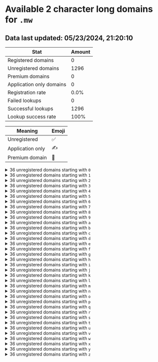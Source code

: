 # Available 2 character long domains for `.mw`

## Data last updated: 05/23/2024, 21:20:10

|Stat|Amount|
|--|--|
|Registered domains|0|
|Unregistered domains|1296|
|Premium domains|0|
|Application only domains|0|
|Registration rate|0.0%|
|Failed lookups|0|
|Successful lookups|1296|
|Lookup success rate|100%|


|Meaning|Emoji|
|--|--|
|Unregistered|:white_check_mark:|
|Application only|:writing_hand:|
|Premium domain|:gem:|

<details>
<summary>36 unregistered domains starting with <bold><code>0</code></bold></summary>

|Type|Domain|
|--|--|
|:white_check_mark:|`00.mw`|
|:white_check_mark:|`01.mw`|
|:white_check_mark:|`02.mw`|
|:white_check_mark:|`03.mw`|
|:white_check_mark:|`04.mw`|
|:white_check_mark:|`05.mw`|
|:white_check_mark:|`06.mw`|
|:white_check_mark:|`07.mw`|
|:white_check_mark:|`08.mw`|
|:white_check_mark:|`09.mw`|
|:white_check_mark:|`0a.mw`|
|:white_check_mark:|`0b.mw`|
|:white_check_mark:|`0c.mw`|
|:white_check_mark:|`0d.mw`|
|:white_check_mark:|`0e.mw`|
|:white_check_mark:|`0f.mw`|
|:white_check_mark:|`0g.mw`|
|:white_check_mark:|`0h.mw`|
|:white_check_mark:|`0i.mw`|
|:white_check_mark:|`0j.mw`|
|:white_check_mark:|`0k.mw`|
|:white_check_mark:|`0l.mw`|
|:white_check_mark:|`0m.mw`|
|:white_check_mark:|`0n.mw`|
|:white_check_mark:|`0o.mw`|
|:white_check_mark:|`0p.mw`|
|:white_check_mark:|`0q.mw`|
|:white_check_mark:|`0r.mw`|
|:white_check_mark:|`0s.mw`|
|:white_check_mark:|`0t.mw`|
|:white_check_mark:|`0u.mw`|
|:white_check_mark:|`0v.mw`|
|:white_check_mark:|`0w.mw`|
|:white_check_mark:|`0x.mw`|
|:white_check_mark:|`0y.mw`|
|:white_check_mark:|`0z.mw`|
</details>
<details>
<summary>36 unregistered domains starting with <bold><code>1</code></bold></summary>

|Type|Domain|
|--|--|
|:white_check_mark:|`10.mw`|
|:white_check_mark:|`11.mw`|
|:white_check_mark:|`12.mw`|
|:white_check_mark:|`13.mw`|
|:white_check_mark:|`14.mw`|
|:white_check_mark:|`15.mw`|
|:white_check_mark:|`16.mw`|
|:white_check_mark:|`17.mw`|
|:white_check_mark:|`18.mw`|
|:white_check_mark:|`19.mw`|
|:white_check_mark:|`1a.mw`|
|:white_check_mark:|`1b.mw`|
|:white_check_mark:|`1c.mw`|
|:white_check_mark:|`1d.mw`|
|:white_check_mark:|`1e.mw`|
|:white_check_mark:|`1f.mw`|
|:white_check_mark:|`1g.mw`|
|:white_check_mark:|`1h.mw`|
|:white_check_mark:|`1i.mw`|
|:white_check_mark:|`1j.mw`|
|:white_check_mark:|`1k.mw`|
|:white_check_mark:|`1l.mw`|
|:white_check_mark:|`1m.mw`|
|:white_check_mark:|`1n.mw`|
|:white_check_mark:|`1o.mw`|
|:white_check_mark:|`1p.mw`|
|:white_check_mark:|`1q.mw`|
|:white_check_mark:|`1r.mw`|
|:white_check_mark:|`1s.mw`|
|:white_check_mark:|`1t.mw`|
|:white_check_mark:|`1u.mw`|
|:white_check_mark:|`1v.mw`|
|:white_check_mark:|`1w.mw`|
|:white_check_mark:|`1x.mw`|
|:white_check_mark:|`1y.mw`|
|:white_check_mark:|`1z.mw`|
</details>
<details>
<summary>36 unregistered domains starting with <bold><code>2</code></bold></summary>

|Type|Domain|
|--|--|
|:white_check_mark:|`20.mw`|
|:white_check_mark:|`21.mw`|
|:white_check_mark:|`22.mw`|
|:white_check_mark:|`23.mw`|
|:white_check_mark:|`24.mw`|
|:white_check_mark:|`25.mw`|
|:white_check_mark:|`26.mw`|
|:white_check_mark:|`27.mw`|
|:white_check_mark:|`28.mw`|
|:white_check_mark:|`29.mw`|
|:white_check_mark:|`2a.mw`|
|:white_check_mark:|`2b.mw`|
|:white_check_mark:|`2c.mw`|
|:white_check_mark:|`2d.mw`|
|:white_check_mark:|`2e.mw`|
|:white_check_mark:|`2f.mw`|
|:white_check_mark:|`2g.mw`|
|:white_check_mark:|`2h.mw`|
|:white_check_mark:|`2i.mw`|
|:white_check_mark:|`2j.mw`|
|:white_check_mark:|`2k.mw`|
|:white_check_mark:|`2l.mw`|
|:white_check_mark:|`2m.mw`|
|:white_check_mark:|`2n.mw`|
|:white_check_mark:|`2o.mw`|
|:white_check_mark:|`2p.mw`|
|:white_check_mark:|`2q.mw`|
|:white_check_mark:|`2r.mw`|
|:white_check_mark:|`2s.mw`|
|:white_check_mark:|`2t.mw`|
|:white_check_mark:|`2u.mw`|
|:white_check_mark:|`2v.mw`|
|:white_check_mark:|`2w.mw`|
|:white_check_mark:|`2x.mw`|
|:white_check_mark:|`2y.mw`|
|:white_check_mark:|`2z.mw`|
</details>
<details>
<summary>36 unregistered domains starting with <bold><code>3</code></bold></summary>

|Type|Domain|
|--|--|
|:white_check_mark:|`30.mw`|
|:white_check_mark:|`31.mw`|
|:white_check_mark:|`32.mw`|
|:white_check_mark:|`33.mw`|
|:white_check_mark:|`34.mw`|
|:white_check_mark:|`35.mw`|
|:white_check_mark:|`36.mw`|
|:white_check_mark:|`37.mw`|
|:white_check_mark:|`38.mw`|
|:white_check_mark:|`39.mw`|
|:white_check_mark:|`3a.mw`|
|:white_check_mark:|`3b.mw`|
|:white_check_mark:|`3c.mw`|
|:white_check_mark:|`3d.mw`|
|:white_check_mark:|`3e.mw`|
|:white_check_mark:|`3f.mw`|
|:white_check_mark:|`3g.mw`|
|:white_check_mark:|`3h.mw`|
|:white_check_mark:|`3i.mw`|
|:white_check_mark:|`3j.mw`|
|:white_check_mark:|`3k.mw`|
|:white_check_mark:|`3l.mw`|
|:white_check_mark:|`3m.mw`|
|:white_check_mark:|`3n.mw`|
|:white_check_mark:|`3o.mw`|
|:white_check_mark:|`3p.mw`|
|:white_check_mark:|`3q.mw`|
|:white_check_mark:|`3r.mw`|
|:white_check_mark:|`3s.mw`|
|:white_check_mark:|`3t.mw`|
|:white_check_mark:|`3u.mw`|
|:white_check_mark:|`3v.mw`|
|:white_check_mark:|`3w.mw`|
|:white_check_mark:|`3x.mw`|
|:white_check_mark:|`3y.mw`|
|:white_check_mark:|`3z.mw`|
</details>
<details>
<summary>36 unregistered domains starting with <bold><code>4</code></bold></summary>

|Type|Domain|
|--|--|
|:white_check_mark:|`40.mw`|
|:white_check_mark:|`41.mw`|
|:white_check_mark:|`42.mw`|
|:white_check_mark:|`43.mw`|
|:white_check_mark:|`44.mw`|
|:white_check_mark:|`45.mw`|
|:white_check_mark:|`46.mw`|
|:white_check_mark:|`47.mw`|
|:white_check_mark:|`48.mw`|
|:white_check_mark:|`49.mw`|
|:white_check_mark:|`4a.mw`|
|:white_check_mark:|`4b.mw`|
|:white_check_mark:|`4c.mw`|
|:white_check_mark:|`4d.mw`|
|:white_check_mark:|`4e.mw`|
|:white_check_mark:|`4f.mw`|
|:white_check_mark:|`4g.mw`|
|:white_check_mark:|`4h.mw`|
|:white_check_mark:|`4i.mw`|
|:white_check_mark:|`4j.mw`|
|:white_check_mark:|`4k.mw`|
|:white_check_mark:|`4l.mw`|
|:white_check_mark:|`4m.mw`|
|:white_check_mark:|`4n.mw`|
|:white_check_mark:|`4o.mw`|
|:white_check_mark:|`4p.mw`|
|:white_check_mark:|`4q.mw`|
|:white_check_mark:|`4r.mw`|
|:white_check_mark:|`4s.mw`|
|:white_check_mark:|`4t.mw`|
|:white_check_mark:|`4u.mw`|
|:white_check_mark:|`4v.mw`|
|:white_check_mark:|`4w.mw`|
|:white_check_mark:|`4x.mw`|
|:white_check_mark:|`4y.mw`|
|:white_check_mark:|`4z.mw`|
</details>
<details>
<summary>36 unregistered domains starting with <bold><code>5</code></bold></summary>

|Type|Domain|
|--|--|
|:white_check_mark:|`50.mw`|
|:white_check_mark:|`51.mw`|
|:white_check_mark:|`52.mw`|
|:white_check_mark:|`53.mw`|
|:white_check_mark:|`54.mw`|
|:white_check_mark:|`55.mw`|
|:white_check_mark:|`56.mw`|
|:white_check_mark:|`57.mw`|
|:white_check_mark:|`58.mw`|
|:white_check_mark:|`59.mw`|
|:white_check_mark:|`5a.mw`|
|:white_check_mark:|`5b.mw`|
|:white_check_mark:|`5c.mw`|
|:white_check_mark:|`5d.mw`|
|:white_check_mark:|`5e.mw`|
|:white_check_mark:|`5f.mw`|
|:white_check_mark:|`5g.mw`|
|:white_check_mark:|`5h.mw`|
|:white_check_mark:|`5i.mw`|
|:white_check_mark:|`5j.mw`|
|:white_check_mark:|`5k.mw`|
|:white_check_mark:|`5l.mw`|
|:white_check_mark:|`5m.mw`|
|:white_check_mark:|`5n.mw`|
|:white_check_mark:|`5o.mw`|
|:white_check_mark:|`5p.mw`|
|:white_check_mark:|`5q.mw`|
|:white_check_mark:|`5r.mw`|
|:white_check_mark:|`5s.mw`|
|:white_check_mark:|`5t.mw`|
|:white_check_mark:|`5u.mw`|
|:white_check_mark:|`5v.mw`|
|:white_check_mark:|`5w.mw`|
|:white_check_mark:|`5x.mw`|
|:white_check_mark:|`5y.mw`|
|:white_check_mark:|`5z.mw`|
</details>
<details>
<summary>36 unregistered domains starting with <bold><code>6</code></bold></summary>

|Type|Domain|
|--|--|
|:white_check_mark:|`60.mw`|
|:white_check_mark:|`61.mw`|
|:white_check_mark:|`62.mw`|
|:white_check_mark:|`63.mw`|
|:white_check_mark:|`64.mw`|
|:white_check_mark:|`65.mw`|
|:white_check_mark:|`66.mw`|
|:white_check_mark:|`67.mw`|
|:white_check_mark:|`68.mw`|
|:white_check_mark:|`69.mw`|
|:white_check_mark:|`6a.mw`|
|:white_check_mark:|`6b.mw`|
|:white_check_mark:|`6c.mw`|
|:white_check_mark:|`6d.mw`|
|:white_check_mark:|`6e.mw`|
|:white_check_mark:|`6f.mw`|
|:white_check_mark:|`6g.mw`|
|:white_check_mark:|`6h.mw`|
|:white_check_mark:|`6i.mw`|
|:white_check_mark:|`6j.mw`|
|:white_check_mark:|`6k.mw`|
|:white_check_mark:|`6l.mw`|
|:white_check_mark:|`6m.mw`|
|:white_check_mark:|`6n.mw`|
|:white_check_mark:|`6o.mw`|
|:white_check_mark:|`6p.mw`|
|:white_check_mark:|`6q.mw`|
|:white_check_mark:|`6r.mw`|
|:white_check_mark:|`6s.mw`|
|:white_check_mark:|`6t.mw`|
|:white_check_mark:|`6u.mw`|
|:white_check_mark:|`6v.mw`|
|:white_check_mark:|`6w.mw`|
|:white_check_mark:|`6x.mw`|
|:white_check_mark:|`6y.mw`|
|:white_check_mark:|`6z.mw`|
</details>
<details>
<summary>36 unregistered domains starting with <bold><code>7</code></bold></summary>

|Type|Domain|
|--|--|
|:white_check_mark:|`70.mw`|
|:white_check_mark:|`71.mw`|
|:white_check_mark:|`72.mw`|
|:white_check_mark:|`73.mw`|
|:white_check_mark:|`74.mw`|
|:white_check_mark:|`75.mw`|
|:white_check_mark:|`76.mw`|
|:white_check_mark:|`77.mw`|
|:white_check_mark:|`78.mw`|
|:white_check_mark:|`79.mw`|
|:white_check_mark:|`7a.mw`|
|:white_check_mark:|`7b.mw`|
|:white_check_mark:|`7c.mw`|
|:white_check_mark:|`7d.mw`|
|:white_check_mark:|`7e.mw`|
|:white_check_mark:|`7f.mw`|
|:white_check_mark:|`7g.mw`|
|:white_check_mark:|`7h.mw`|
|:white_check_mark:|`7i.mw`|
|:white_check_mark:|`7j.mw`|
|:white_check_mark:|`7k.mw`|
|:white_check_mark:|`7l.mw`|
|:white_check_mark:|`7m.mw`|
|:white_check_mark:|`7n.mw`|
|:white_check_mark:|`7o.mw`|
|:white_check_mark:|`7p.mw`|
|:white_check_mark:|`7q.mw`|
|:white_check_mark:|`7r.mw`|
|:white_check_mark:|`7s.mw`|
|:white_check_mark:|`7t.mw`|
|:white_check_mark:|`7u.mw`|
|:white_check_mark:|`7v.mw`|
|:white_check_mark:|`7w.mw`|
|:white_check_mark:|`7x.mw`|
|:white_check_mark:|`7y.mw`|
|:white_check_mark:|`7z.mw`|
</details>
<details>
<summary>36 unregistered domains starting with <bold><code>8</code></bold></summary>

|Type|Domain|
|--|--|
|:white_check_mark:|`80.mw`|
|:white_check_mark:|`81.mw`|
|:white_check_mark:|`82.mw`|
|:white_check_mark:|`83.mw`|
|:white_check_mark:|`84.mw`|
|:white_check_mark:|`85.mw`|
|:white_check_mark:|`86.mw`|
|:white_check_mark:|`87.mw`|
|:white_check_mark:|`88.mw`|
|:white_check_mark:|`89.mw`|
|:white_check_mark:|`8a.mw`|
|:white_check_mark:|`8b.mw`|
|:white_check_mark:|`8c.mw`|
|:white_check_mark:|`8d.mw`|
|:white_check_mark:|`8e.mw`|
|:white_check_mark:|`8f.mw`|
|:white_check_mark:|`8g.mw`|
|:white_check_mark:|`8h.mw`|
|:white_check_mark:|`8i.mw`|
|:white_check_mark:|`8j.mw`|
|:white_check_mark:|`8k.mw`|
|:white_check_mark:|`8l.mw`|
|:white_check_mark:|`8m.mw`|
|:white_check_mark:|`8n.mw`|
|:white_check_mark:|`8o.mw`|
|:white_check_mark:|`8p.mw`|
|:white_check_mark:|`8q.mw`|
|:white_check_mark:|`8r.mw`|
|:white_check_mark:|`8s.mw`|
|:white_check_mark:|`8t.mw`|
|:white_check_mark:|`8u.mw`|
|:white_check_mark:|`8v.mw`|
|:white_check_mark:|`8w.mw`|
|:white_check_mark:|`8x.mw`|
|:white_check_mark:|`8y.mw`|
|:white_check_mark:|`8z.mw`|
</details>
<details>
<summary>36 unregistered domains starting with <bold><code>9</code></bold></summary>

|Type|Domain|
|--|--|
|:white_check_mark:|`90.mw`|
|:white_check_mark:|`91.mw`|
|:white_check_mark:|`92.mw`|
|:white_check_mark:|`93.mw`|
|:white_check_mark:|`94.mw`|
|:white_check_mark:|`95.mw`|
|:white_check_mark:|`96.mw`|
|:white_check_mark:|`97.mw`|
|:white_check_mark:|`98.mw`|
|:white_check_mark:|`99.mw`|
|:white_check_mark:|`9a.mw`|
|:white_check_mark:|`9b.mw`|
|:white_check_mark:|`9c.mw`|
|:white_check_mark:|`9d.mw`|
|:white_check_mark:|`9e.mw`|
|:white_check_mark:|`9f.mw`|
|:white_check_mark:|`9g.mw`|
|:white_check_mark:|`9h.mw`|
|:white_check_mark:|`9i.mw`|
|:white_check_mark:|`9j.mw`|
|:white_check_mark:|`9k.mw`|
|:white_check_mark:|`9l.mw`|
|:white_check_mark:|`9m.mw`|
|:white_check_mark:|`9n.mw`|
|:white_check_mark:|`9o.mw`|
|:white_check_mark:|`9p.mw`|
|:white_check_mark:|`9q.mw`|
|:white_check_mark:|`9r.mw`|
|:white_check_mark:|`9s.mw`|
|:white_check_mark:|`9t.mw`|
|:white_check_mark:|`9u.mw`|
|:white_check_mark:|`9v.mw`|
|:white_check_mark:|`9w.mw`|
|:white_check_mark:|`9x.mw`|
|:white_check_mark:|`9y.mw`|
|:white_check_mark:|`9z.mw`|
</details>
<details>
<summary>36 unregistered domains starting with <bold><code>a</code></bold></summary>

|Type|Domain|
|--|--|
|:white_check_mark:|`a0.mw`|
|:white_check_mark:|`a1.mw`|
|:white_check_mark:|`a2.mw`|
|:white_check_mark:|`a3.mw`|
|:white_check_mark:|`a4.mw`|
|:white_check_mark:|`a5.mw`|
|:white_check_mark:|`a6.mw`|
|:white_check_mark:|`a7.mw`|
|:white_check_mark:|`a8.mw`|
|:white_check_mark:|`a9.mw`|
|:white_check_mark:|`aa.mw`|
|:white_check_mark:|`ab.mw`|
|:white_check_mark:|`ac.mw`|
|:white_check_mark:|`ad.mw`|
|:white_check_mark:|`ae.mw`|
|:white_check_mark:|`af.mw`|
|:white_check_mark:|`ag.mw`|
|:white_check_mark:|`ah.mw`|
|:white_check_mark:|`ai.mw`|
|:white_check_mark:|`aj.mw`|
|:white_check_mark:|`ak.mw`|
|:white_check_mark:|`al.mw`|
|:white_check_mark:|`am.mw`|
|:white_check_mark:|`an.mw`|
|:white_check_mark:|`ao.mw`|
|:white_check_mark:|`ap.mw`|
|:white_check_mark:|`aq.mw`|
|:white_check_mark:|`ar.mw`|
|:white_check_mark:|`as.mw`|
|:white_check_mark:|`at.mw`|
|:white_check_mark:|`au.mw`|
|:white_check_mark:|`av.mw`|
|:white_check_mark:|`aw.mw`|
|:white_check_mark:|`ax.mw`|
|:white_check_mark:|`ay.mw`|
|:white_check_mark:|`az.mw`|
</details>
<details>
<summary>36 unregistered domains starting with <bold><code>b</code></bold></summary>

|Type|Domain|
|--|--|
|:white_check_mark:|`b0.mw`|
|:white_check_mark:|`b1.mw`|
|:white_check_mark:|`b2.mw`|
|:white_check_mark:|`b3.mw`|
|:white_check_mark:|`b4.mw`|
|:white_check_mark:|`b5.mw`|
|:white_check_mark:|`b6.mw`|
|:white_check_mark:|`b7.mw`|
|:white_check_mark:|`b8.mw`|
|:white_check_mark:|`b9.mw`|
|:white_check_mark:|`ba.mw`|
|:white_check_mark:|`bb.mw`|
|:white_check_mark:|`bc.mw`|
|:white_check_mark:|`bd.mw`|
|:white_check_mark:|`be.mw`|
|:white_check_mark:|`bf.mw`|
|:white_check_mark:|`bg.mw`|
|:white_check_mark:|`bh.mw`|
|:white_check_mark:|`bi.mw`|
|:white_check_mark:|`bj.mw`|
|:white_check_mark:|`bk.mw`|
|:white_check_mark:|`bl.mw`|
|:white_check_mark:|`bm.mw`|
|:white_check_mark:|`bn.mw`|
|:white_check_mark:|`bo.mw`|
|:white_check_mark:|`bp.mw`|
|:white_check_mark:|`bq.mw`|
|:white_check_mark:|`br.mw`|
|:white_check_mark:|`bs.mw`|
|:white_check_mark:|`bt.mw`|
|:white_check_mark:|`bu.mw`|
|:white_check_mark:|`bv.mw`|
|:white_check_mark:|`bw.mw`|
|:white_check_mark:|`bx.mw`|
|:white_check_mark:|`by.mw`|
|:white_check_mark:|`bz.mw`|
</details>
<details>
<summary>36 unregistered domains starting with <bold><code>c</code></bold></summary>

|Type|Domain|
|--|--|
|:white_check_mark:|`c0.mw`|
|:white_check_mark:|`c1.mw`|
|:white_check_mark:|`c2.mw`|
|:white_check_mark:|`c3.mw`|
|:white_check_mark:|`c4.mw`|
|:white_check_mark:|`c5.mw`|
|:white_check_mark:|`c6.mw`|
|:white_check_mark:|`c7.mw`|
|:white_check_mark:|`c8.mw`|
|:white_check_mark:|`c9.mw`|
|:white_check_mark:|`ca.mw`|
|:white_check_mark:|`cb.mw`|
|:white_check_mark:|`cc.mw`|
|:white_check_mark:|`cd.mw`|
|:white_check_mark:|`ce.mw`|
|:white_check_mark:|`cf.mw`|
|:white_check_mark:|`cg.mw`|
|:white_check_mark:|`ch.mw`|
|:white_check_mark:|`ci.mw`|
|:white_check_mark:|`cj.mw`|
|:white_check_mark:|`ck.mw`|
|:white_check_mark:|`cl.mw`|
|:white_check_mark:|`cm.mw`|
|:white_check_mark:|`cn.mw`|
|:white_check_mark:|`co.mw`|
|:white_check_mark:|`cp.mw`|
|:white_check_mark:|`cq.mw`|
|:white_check_mark:|`cr.mw`|
|:white_check_mark:|`cs.mw`|
|:white_check_mark:|`ct.mw`|
|:white_check_mark:|`cu.mw`|
|:white_check_mark:|`cv.mw`|
|:white_check_mark:|`cw.mw`|
|:white_check_mark:|`cx.mw`|
|:white_check_mark:|`cy.mw`|
|:white_check_mark:|`cz.mw`|
</details>
<details>
<summary>36 unregistered domains starting with <bold><code>d</code></bold></summary>

|Type|Domain|
|--|--|
|:white_check_mark:|`d0.mw`|
|:white_check_mark:|`d1.mw`|
|:white_check_mark:|`d2.mw`|
|:white_check_mark:|`d3.mw`|
|:white_check_mark:|`d4.mw`|
|:white_check_mark:|`d5.mw`|
|:white_check_mark:|`d6.mw`|
|:white_check_mark:|`d7.mw`|
|:white_check_mark:|`d8.mw`|
|:white_check_mark:|`d9.mw`|
|:white_check_mark:|`da.mw`|
|:white_check_mark:|`db.mw`|
|:white_check_mark:|`dc.mw`|
|:white_check_mark:|`dd.mw`|
|:white_check_mark:|`de.mw`|
|:white_check_mark:|`df.mw`|
|:white_check_mark:|`dg.mw`|
|:white_check_mark:|`dh.mw`|
|:white_check_mark:|`di.mw`|
|:white_check_mark:|`dj.mw`|
|:white_check_mark:|`dk.mw`|
|:white_check_mark:|`dl.mw`|
|:white_check_mark:|`dm.mw`|
|:white_check_mark:|`dn.mw`|
|:white_check_mark:|`do.mw`|
|:white_check_mark:|`dp.mw`|
|:white_check_mark:|`dq.mw`|
|:white_check_mark:|`dr.mw`|
|:white_check_mark:|`ds.mw`|
|:white_check_mark:|`dt.mw`|
|:white_check_mark:|`du.mw`|
|:white_check_mark:|`dv.mw`|
|:white_check_mark:|`dw.mw`|
|:white_check_mark:|`dx.mw`|
|:white_check_mark:|`dy.mw`|
|:white_check_mark:|`dz.mw`|
</details>
<details>
<summary>36 unregistered domains starting with <bold><code>e</code></bold></summary>

|Type|Domain|
|--|--|
|:white_check_mark:|`e0.mw`|
|:white_check_mark:|`e1.mw`|
|:white_check_mark:|`e2.mw`|
|:white_check_mark:|`e3.mw`|
|:white_check_mark:|`e4.mw`|
|:white_check_mark:|`e5.mw`|
|:white_check_mark:|`e6.mw`|
|:white_check_mark:|`e7.mw`|
|:white_check_mark:|`e8.mw`|
|:white_check_mark:|`e9.mw`|
|:white_check_mark:|`ea.mw`|
|:white_check_mark:|`eb.mw`|
|:white_check_mark:|`ec.mw`|
|:white_check_mark:|`ed.mw`|
|:white_check_mark:|`ee.mw`|
|:white_check_mark:|`ef.mw`|
|:white_check_mark:|`eg.mw`|
|:white_check_mark:|`eh.mw`|
|:white_check_mark:|`ei.mw`|
|:white_check_mark:|`ej.mw`|
|:white_check_mark:|`ek.mw`|
|:white_check_mark:|`el.mw`|
|:white_check_mark:|`em.mw`|
|:white_check_mark:|`en.mw`|
|:white_check_mark:|`eo.mw`|
|:white_check_mark:|`ep.mw`|
|:white_check_mark:|`eq.mw`|
|:white_check_mark:|`er.mw`|
|:white_check_mark:|`es.mw`|
|:white_check_mark:|`et.mw`|
|:white_check_mark:|`eu.mw`|
|:white_check_mark:|`ev.mw`|
|:white_check_mark:|`ew.mw`|
|:white_check_mark:|`ex.mw`|
|:white_check_mark:|`ey.mw`|
|:white_check_mark:|`ez.mw`|
</details>
<details>
<summary>36 unregistered domains starting with <bold><code>f</code></bold></summary>

|Type|Domain|
|--|--|
|:white_check_mark:|`f0.mw`|
|:white_check_mark:|`f1.mw`|
|:white_check_mark:|`f2.mw`|
|:white_check_mark:|`f3.mw`|
|:white_check_mark:|`f4.mw`|
|:white_check_mark:|`f5.mw`|
|:white_check_mark:|`f6.mw`|
|:white_check_mark:|`f7.mw`|
|:white_check_mark:|`f8.mw`|
|:white_check_mark:|`f9.mw`|
|:white_check_mark:|`fa.mw`|
|:white_check_mark:|`fb.mw`|
|:white_check_mark:|`fc.mw`|
|:white_check_mark:|`fd.mw`|
|:white_check_mark:|`fe.mw`|
|:white_check_mark:|`ff.mw`|
|:white_check_mark:|`fg.mw`|
|:white_check_mark:|`fh.mw`|
|:white_check_mark:|`fi.mw`|
|:white_check_mark:|`fj.mw`|
|:white_check_mark:|`fk.mw`|
|:white_check_mark:|`fl.mw`|
|:white_check_mark:|`fm.mw`|
|:white_check_mark:|`fn.mw`|
|:white_check_mark:|`fo.mw`|
|:white_check_mark:|`fp.mw`|
|:white_check_mark:|`fq.mw`|
|:white_check_mark:|`fr.mw`|
|:white_check_mark:|`fs.mw`|
|:white_check_mark:|`ft.mw`|
|:white_check_mark:|`fu.mw`|
|:white_check_mark:|`fv.mw`|
|:white_check_mark:|`fw.mw`|
|:white_check_mark:|`fx.mw`|
|:white_check_mark:|`fy.mw`|
|:white_check_mark:|`fz.mw`|
</details>
<details>
<summary>36 unregistered domains starting with <bold><code>g</code></bold></summary>

|Type|Domain|
|--|--|
|:white_check_mark:|`g0.mw`|
|:white_check_mark:|`g1.mw`|
|:white_check_mark:|`g2.mw`|
|:white_check_mark:|`g3.mw`|
|:white_check_mark:|`g4.mw`|
|:white_check_mark:|`g5.mw`|
|:white_check_mark:|`g6.mw`|
|:white_check_mark:|`g7.mw`|
|:white_check_mark:|`g8.mw`|
|:white_check_mark:|`g9.mw`|
|:white_check_mark:|`ga.mw`|
|:white_check_mark:|`gb.mw`|
|:white_check_mark:|`gc.mw`|
|:white_check_mark:|`gd.mw`|
|:white_check_mark:|`ge.mw`|
|:white_check_mark:|`gf.mw`|
|:white_check_mark:|`gg.mw`|
|:white_check_mark:|`gh.mw`|
|:white_check_mark:|`gi.mw`|
|:white_check_mark:|`gj.mw`|
|:white_check_mark:|`gk.mw`|
|:white_check_mark:|`gl.mw`|
|:white_check_mark:|`gm.mw`|
|:white_check_mark:|`gn.mw`|
|:white_check_mark:|`go.mw`|
|:white_check_mark:|`gp.mw`|
|:white_check_mark:|`gq.mw`|
|:white_check_mark:|`gr.mw`|
|:white_check_mark:|`gs.mw`|
|:white_check_mark:|`gt.mw`|
|:white_check_mark:|`gu.mw`|
|:white_check_mark:|`gv.mw`|
|:white_check_mark:|`gw.mw`|
|:white_check_mark:|`gx.mw`|
|:white_check_mark:|`gy.mw`|
|:white_check_mark:|`gz.mw`|
</details>
<details>
<summary>36 unregistered domains starting with <bold><code>h</code></bold></summary>

|Type|Domain|
|--|--|
|:white_check_mark:|`h0.mw`|
|:white_check_mark:|`h1.mw`|
|:white_check_mark:|`h2.mw`|
|:white_check_mark:|`h3.mw`|
|:white_check_mark:|`h4.mw`|
|:white_check_mark:|`h5.mw`|
|:white_check_mark:|`h6.mw`|
|:white_check_mark:|`h7.mw`|
|:white_check_mark:|`h8.mw`|
|:white_check_mark:|`h9.mw`|
|:white_check_mark:|`ha.mw`|
|:white_check_mark:|`hb.mw`|
|:white_check_mark:|`hc.mw`|
|:white_check_mark:|`hd.mw`|
|:white_check_mark:|`he.mw`|
|:white_check_mark:|`hf.mw`|
|:white_check_mark:|`hg.mw`|
|:white_check_mark:|`hh.mw`|
|:white_check_mark:|`hi.mw`|
|:white_check_mark:|`hj.mw`|
|:white_check_mark:|`hk.mw`|
|:white_check_mark:|`hl.mw`|
|:white_check_mark:|`hm.mw`|
|:white_check_mark:|`hn.mw`|
|:white_check_mark:|`ho.mw`|
|:white_check_mark:|`hp.mw`|
|:white_check_mark:|`hq.mw`|
|:white_check_mark:|`hr.mw`|
|:white_check_mark:|`hs.mw`|
|:white_check_mark:|`ht.mw`|
|:white_check_mark:|`hu.mw`|
|:white_check_mark:|`hv.mw`|
|:white_check_mark:|`hw.mw`|
|:white_check_mark:|`hx.mw`|
|:white_check_mark:|`hy.mw`|
|:white_check_mark:|`hz.mw`|
</details>
<details>
<summary>36 unregistered domains starting with <bold><code>i</code></bold></summary>

|Type|Domain|
|--|--|
|:white_check_mark:|`i0.mw`|
|:white_check_mark:|`i1.mw`|
|:white_check_mark:|`i2.mw`|
|:white_check_mark:|`i3.mw`|
|:white_check_mark:|`i4.mw`|
|:white_check_mark:|`i5.mw`|
|:white_check_mark:|`i6.mw`|
|:white_check_mark:|`i7.mw`|
|:white_check_mark:|`i8.mw`|
|:white_check_mark:|`i9.mw`|
|:white_check_mark:|`ia.mw`|
|:white_check_mark:|`ib.mw`|
|:white_check_mark:|`ic.mw`|
|:white_check_mark:|`id.mw`|
|:white_check_mark:|`ie.mw`|
|:white_check_mark:|`if.mw`|
|:white_check_mark:|`ig.mw`|
|:white_check_mark:|`ih.mw`|
|:white_check_mark:|`ii.mw`|
|:white_check_mark:|`ij.mw`|
|:white_check_mark:|`ik.mw`|
|:white_check_mark:|`il.mw`|
|:white_check_mark:|`im.mw`|
|:white_check_mark:|`in.mw`|
|:white_check_mark:|`io.mw`|
|:white_check_mark:|`ip.mw`|
|:white_check_mark:|`iq.mw`|
|:white_check_mark:|`ir.mw`|
|:white_check_mark:|`is.mw`|
|:white_check_mark:|`it.mw`|
|:white_check_mark:|`iu.mw`|
|:white_check_mark:|`iv.mw`|
|:white_check_mark:|`iw.mw`|
|:white_check_mark:|`ix.mw`|
|:white_check_mark:|`iy.mw`|
|:white_check_mark:|`iz.mw`|
</details>
<details>
<summary>36 unregistered domains starting with <bold><code>j</code></bold></summary>

|Type|Domain|
|--|--|
|:white_check_mark:|`j0.mw`|
|:white_check_mark:|`j1.mw`|
|:white_check_mark:|`j2.mw`|
|:white_check_mark:|`j3.mw`|
|:white_check_mark:|`j4.mw`|
|:white_check_mark:|`j5.mw`|
|:white_check_mark:|`j6.mw`|
|:white_check_mark:|`j7.mw`|
|:white_check_mark:|`j8.mw`|
|:white_check_mark:|`j9.mw`|
|:white_check_mark:|`ja.mw`|
|:white_check_mark:|`jb.mw`|
|:white_check_mark:|`jc.mw`|
|:white_check_mark:|`jd.mw`|
|:white_check_mark:|`je.mw`|
|:white_check_mark:|`jf.mw`|
|:white_check_mark:|`jg.mw`|
|:white_check_mark:|`jh.mw`|
|:white_check_mark:|`ji.mw`|
|:white_check_mark:|`jj.mw`|
|:white_check_mark:|`jk.mw`|
|:white_check_mark:|`jl.mw`|
|:white_check_mark:|`jm.mw`|
|:white_check_mark:|`jn.mw`|
|:white_check_mark:|`jo.mw`|
|:white_check_mark:|`jp.mw`|
|:white_check_mark:|`jq.mw`|
|:white_check_mark:|`jr.mw`|
|:white_check_mark:|`js.mw`|
|:white_check_mark:|`jt.mw`|
|:white_check_mark:|`ju.mw`|
|:white_check_mark:|`jv.mw`|
|:white_check_mark:|`jw.mw`|
|:white_check_mark:|`jx.mw`|
|:white_check_mark:|`jy.mw`|
|:white_check_mark:|`jz.mw`|
</details>
<details>
<summary>36 unregistered domains starting with <bold><code>k</code></bold></summary>

|Type|Domain|
|--|--|
|:white_check_mark:|`k0.mw`|
|:white_check_mark:|`k1.mw`|
|:white_check_mark:|`k2.mw`|
|:white_check_mark:|`k3.mw`|
|:white_check_mark:|`k4.mw`|
|:white_check_mark:|`k5.mw`|
|:white_check_mark:|`k6.mw`|
|:white_check_mark:|`k7.mw`|
|:white_check_mark:|`k8.mw`|
|:white_check_mark:|`k9.mw`|
|:white_check_mark:|`ka.mw`|
|:white_check_mark:|`kb.mw`|
|:white_check_mark:|`kc.mw`|
|:white_check_mark:|`kd.mw`|
|:white_check_mark:|`ke.mw`|
|:white_check_mark:|`kf.mw`|
|:white_check_mark:|`kg.mw`|
|:white_check_mark:|`kh.mw`|
|:white_check_mark:|`ki.mw`|
|:white_check_mark:|`kj.mw`|
|:white_check_mark:|`kk.mw`|
|:white_check_mark:|`kl.mw`|
|:white_check_mark:|`km.mw`|
|:white_check_mark:|`kn.mw`|
|:white_check_mark:|`ko.mw`|
|:white_check_mark:|`kp.mw`|
|:white_check_mark:|`kq.mw`|
|:white_check_mark:|`kr.mw`|
|:white_check_mark:|`ks.mw`|
|:white_check_mark:|`kt.mw`|
|:white_check_mark:|`ku.mw`|
|:white_check_mark:|`kv.mw`|
|:white_check_mark:|`kw.mw`|
|:white_check_mark:|`kx.mw`|
|:white_check_mark:|`ky.mw`|
|:white_check_mark:|`kz.mw`|
</details>
<details>
<summary>36 unregistered domains starting with <bold><code>l</code></bold></summary>

|Type|Domain|
|--|--|
|:white_check_mark:|`l0.mw`|
|:white_check_mark:|`l1.mw`|
|:white_check_mark:|`l2.mw`|
|:white_check_mark:|`l3.mw`|
|:white_check_mark:|`l4.mw`|
|:white_check_mark:|`l5.mw`|
|:white_check_mark:|`l6.mw`|
|:white_check_mark:|`l7.mw`|
|:white_check_mark:|`l8.mw`|
|:white_check_mark:|`l9.mw`|
|:white_check_mark:|`la.mw`|
|:white_check_mark:|`lb.mw`|
|:white_check_mark:|`lc.mw`|
|:white_check_mark:|`ld.mw`|
|:white_check_mark:|`le.mw`|
|:white_check_mark:|`lf.mw`|
|:white_check_mark:|`lg.mw`|
|:white_check_mark:|`lh.mw`|
|:white_check_mark:|`li.mw`|
|:white_check_mark:|`lj.mw`|
|:white_check_mark:|`lk.mw`|
|:white_check_mark:|`ll.mw`|
|:white_check_mark:|`lm.mw`|
|:white_check_mark:|`ln.mw`|
|:white_check_mark:|`lo.mw`|
|:white_check_mark:|`lp.mw`|
|:white_check_mark:|`lq.mw`|
|:white_check_mark:|`lr.mw`|
|:white_check_mark:|`ls.mw`|
|:white_check_mark:|`lt.mw`|
|:white_check_mark:|`lu.mw`|
|:white_check_mark:|`lv.mw`|
|:white_check_mark:|`lw.mw`|
|:white_check_mark:|`lx.mw`|
|:white_check_mark:|`ly.mw`|
|:white_check_mark:|`lz.mw`|
</details>
<details>
<summary>36 unregistered domains starting with <bold><code>m</code></bold></summary>

|Type|Domain|
|--|--|
|:white_check_mark:|`m0.mw`|
|:white_check_mark:|`m1.mw`|
|:white_check_mark:|`m2.mw`|
|:white_check_mark:|`m3.mw`|
|:white_check_mark:|`m4.mw`|
|:white_check_mark:|`m5.mw`|
|:white_check_mark:|`m6.mw`|
|:white_check_mark:|`m7.mw`|
|:white_check_mark:|`m8.mw`|
|:white_check_mark:|`m9.mw`|
|:white_check_mark:|`ma.mw`|
|:white_check_mark:|`mb.mw`|
|:white_check_mark:|`mc.mw`|
|:white_check_mark:|`md.mw`|
|:white_check_mark:|`me.mw`|
|:white_check_mark:|`mf.mw`|
|:white_check_mark:|`mg.mw`|
|:white_check_mark:|`mh.mw`|
|:white_check_mark:|`mi.mw`|
|:white_check_mark:|`mj.mw`|
|:white_check_mark:|`mk.mw`|
|:white_check_mark:|`ml.mw`|
|:white_check_mark:|`mm.mw`|
|:white_check_mark:|`mn.mw`|
|:white_check_mark:|`mo.mw`|
|:white_check_mark:|`mp.mw`|
|:white_check_mark:|`mq.mw`|
|:white_check_mark:|`mr.mw`|
|:white_check_mark:|`ms.mw`|
|:white_check_mark:|`mt.mw`|
|:white_check_mark:|`mu.mw`|
|:white_check_mark:|`mv.mw`|
|:white_check_mark:|`mw.mw`|
|:white_check_mark:|`mx.mw`|
|:white_check_mark:|`my.mw`|
|:white_check_mark:|`mz.mw`|
</details>
<details>
<summary>36 unregistered domains starting with <bold><code>n</code></bold></summary>

|Type|Domain|
|--|--|
|:white_check_mark:|`n0.mw`|
|:white_check_mark:|`n1.mw`|
|:white_check_mark:|`n2.mw`|
|:white_check_mark:|`n3.mw`|
|:white_check_mark:|`n4.mw`|
|:white_check_mark:|`n5.mw`|
|:white_check_mark:|`n6.mw`|
|:white_check_mark:|`n7.mw`|
|:white_check_mark:|`n8.mw`|
|:white_check_mark:|`n9.mw`|
|:white_check_mark:|`na.mw`|
|:white_check_mark:|`nb.mw`|
|:white_check_mark:|`nc.mw`|
|:white_check_mark:|`nd.mw`|
|:white_check_mark:|`ne.mw`|
|:white_check_mark:|`nf.mw`|
|:white_check_mark:|`ng.mw`|
|:white_check_mark:|`nh.mw`|
|:white_check_mark:|`ni.mw`|
|:white_check_mark:|`nj.mw`|
|:white_check_mark:|`nk.mw`|
|:white_check_mark:|`nl.mw`|
|:white_check_mark:|`nm.mw`|
|:white_check_mark:|`nn.mw`|
|:white_check_mark:|`no.mw`|
|:white_check_mark:|`np.mw`|
|:white_check_mark:|`nq.mw`|
|:white_check_mark:|`nr.mw`|
|:white_check_mark:|`ns.mw`|
|:white_check_mark:|`nt.mw`|
|:white_check_mark:|`nu.mw`|
|:white_check_mark:|`nv.mw`|
|:white_check_mark:|`nw.mw`|
|:white_check_mark:|`nx.mw`|
|:white_check_mark:|`ny.mw`|
|:white_check_mark:|`nz.mw`|
</details>
<details>
<summary>36 unregistered domains starting with <bold><code>o</code></bold></summary>

|Type|Domain|
|--|--|
|:white_check_mark:|`o0.mw`|
|:white_check_mark:|`o1.mw`|
|:white_check_mark:|`o2.mw`|
|:white_check_mark:|`o3.mw`|
|:white_check_mark:|`o4.mw`|
|:white_check_mark:|`o5.mw`|
|:white_check_mark:|`o6.mw`|
|:white_check_mark:|`o7.mw`|
|:white_check_mark:|`o8.mw`|
|:white_check_mark:|`o9.mw`|
|:white_check_mark:|`oa.mw`|
|:white_check_mark:|`ob.mw`|
|:white_check_mark:|`oc.mw`|
|:white_check_mark:|`od.mw`|
|:white_check_mark:|`oe.mw`|
|:white_check_mark:|`of.mw`|
|:white_check_mark:|`og.mw`|
|:white_check_mark:|`oh.mw`|
|:white_check_mark:|`oi.mw`|
|:white_check_mark:|`oj.mw`|
|:white_check_mark:|`ok.mw`|
|:white_check_mark:|`ol.mw`|
|:white_check_mark:|`om.mw`|
|:white_check_mark:|`on.mw`|
|:white_check_mark:|`oo.mw`|
|:white_check_mark:|`op.mw`|
|:white_check_mark:|`oq.mw`|
|:white_check_mark:|`or.mw`|
|:white_check_mark:|`os.mw`|
|:white_check_mark:|`ot.mw`|
|:white_check_mark:|`ou.mw`|
|:white_check_mark:|`ov.mw`|
|:white_check_mark:|`ow.mw`|
|:white_check_mark:|`ox.mw`|
|:white_check_mark:|`oy.mw`|
|:white_check_mark:|`oz.mw`|
</details>
<details>
<summary>36 unregistered domains starting with <bold><code>p</code></bold></summary>

|Type|Domain|
|--|--|
|:white_check_mark:|`p0.mw`|
|:white_check_mark:|`p1.mw`|
|:white_check_mark:|`p2.mw`|
|:white_check_mark:|`p3.mw`|
|:white_check_mark:|`p4.mw`|
|:white_check_mark:|`p5.mw`|
|:white_check_mark:|`p6.mw`|
|:white_check_mark:|`p7.mw`|
|:white_check_mark:|`p8.mw`|
|:white_check_mark:|`p9.mw`|
|:white_check_mark:|`pa.mw`|
|:white_check_mark:|`pb.mw`|
|:white_check_mark:|`pc.mw`|
|:white_check_mark:|`pd.mw`|
|:white_check_mark:|`pe.mw`|
|:white_check_mark:|`pf.mw`|
|:white_check_mark:|`pg.mw`|
|:white_check_mark:|`ph.mw`|
|:white_check_mark:|`pi.mw`|
|:white_check_mark:|`pj.mw`|
|:white_check_mark:|`pk.mw`|
|:white_check_mark:|`pl.mw`|
|:white_check_mark:|`pm.mw`|
|:white_check_mark:|`pn.mw`|
|:white_check_mark:|`po.mw`|
|:white_check_mark:|`pp.mw`|
|:white_check_mark:|`pq.mw`|
|:white_check_mark:|`pr.mw`|
|:white_check_mark:|`ps.mw`|
|:white_check_mark:|`pt.mw`|
|:white_check_mark:|`pu.mw`|
|:white_check_mark:|`pv.mw`|
|:white_check_mark:|`pw.mw`|
|:white_check_mark:|`px.mw`|
|:white_check_mark:|`py.mw`|
|:white_check_mark:|`pz.mw`|
</details>
<details>
<summary>36 unregistered domains starting with <bold><code>q</code></bold></summary>

|Type|Domain|
|--|--|
|:white_check_mark:|`q0.mw`|
|:white_check_mark:|`q1.mw`|
|:white_check_mark:|`q2.mw`|
|:white_check_mark:|`q3.mw`|
|:white_check_mark:|`q4.mw`|
|:white_check_mark:|`q5.mw`|
|:white_check_mark:|`q6.mw`|
|:white_check_mark:|`q7.mw`|
|:white_check_mark:|`q8.mw`|
|:white_check_mark:|`q9.mw`|
|:white_check_mark:|`qa.mw`|
|:white_check_mark:|`qb.mw`|
|:white_check_mark:|`qc.mw`|
|:white_check_mark:|`qd.mw`|
|:white_check_mark:|`qe.mw`|
|:white_check_mark:|`qf.mw`|
|:white_check_mark:|`qg.mw`|
|:white_check_mark:|`qh.mw`|
|:white_check_mark:|`qi.mw`|
|:white_check_mark:|`qj.mw`|
|:white_check_mark:|`qk.mw`|
|:white_check_mark:|`ql.mw`|
|:white_check_mark:|`qm.mw`|
|:white_check_mark:|`qn.mw`|
|:white_check_mark:|`qo.mw`|
|:white_check_mark:|`qp.mw`|
|:white_check_mark:|`qq.mw`|
|:white_check_mark:|`qr.mw`|
|:white_check_mark:|`qs.mw`|
|:white_check_mark:|`qt.mw`|
|:white_check_mark:|`qu.mw`|
|:white_check_mark:|`qv.mw`|
|:white_check_mark:|`qw.mw`|
|:white_check_mark:|`qx.mw`|
|:white_check_mark:|`qy.mw`|
|:white_check_mark:|`qz.mw`|
</details>
<details>
<summary>36 unregistered domains starting with <bold><code>r</code></bold></summary>

|Type|Domain|
|--|--|
|:white_check_mark:|`r0.mw`|
|:white_check_mark:|`r1.mw`|
|:white_check_mark:|`r2.mw`|
|:white_check_mark:|`r3.mw`|
|:white_check_mark:|`r4.mw`|
|:white_check_mark:|`r5.mw`|
|:white_check_mark:|`r6.mw`|
|:white_check_mark:|`r7.mw`|
|:white_check_mark:|`r8.mw`|
|:white_check_mark:|`r9.mw`|
|:white_check_mark:|`ra.mw`|
|:white_check_mark:|`rb.mw`|
|:white_check_mark:|`rc.mw`|
|:white_check_mark:|`rd.mw`|
|:white_check_mark:|`re.mw`|
|:white_check_mark:|`rf.mw`|
|:white_check_mark:|`rg.mw`|
|:white_check_mark:|`rh.mw`|
|:white_check_mark:|`ri.mw`|
|:white_check_mark:|`rj.mw`|
|:white_check_mark:|`rk.mw`|
|:white_check_mark:|`rl.mw`|
|:white_check_mark:|`rm.mw`|
|:white_check_mark:|`rn.mw`|
|:white_check_mark:|`ro.mw`|
|:white_check_mark:|`rp.mw`|
|:white_check_mark:|`rq.mw`|
|:white_check_mark:|`rr.mw`|
|:white_check_mark:|`rs.mw`|
|:white_check_mark:|`rt.mw`|
|:white_check_mark:|`ru.mw`|
|:white_check_mark:|`rv.mw`|
|:white_check_mark:|`rw.mw`|
|:white_check_mark:|`rx.mw`|
|:white_check_mark:|`ry.mw`|
|:white_check_mark:|`rz.mw`|
</details>
<details>
<summary>36 unregistered domains starting with <bold><code>s</code></bold></summary>

|Type|Domain|
|--|--|
|:white_check_mark:|`s0.mw`|
|:white_check_mark:|`s1.mw`|
|:white_check_mark:|`s2.mw`|
|:white_check_mark:|`s3.mw`|
|:white_check_mark:|`s4.mw`|
|:white_check_mark:|`s5.mw`|
|:white_check_mark:|`s6.mw`|
|:white_check_mark:|`s7.mw`|
|:white_check_mark:|`s8.mw`|
|:white_check_mark:|`s9.mw`|
|:white_check_mark:|`sa.mw`|
|:white_check_mark:|`sb.mw`|
|:white_check_mark:|`sc.mw`|
|:white_check_mark:|`sd.mw`|
|:white_check_mark:|`se.mw`|
|:white_check_mark:|`sf.mw`|
|:white_check_mark:|`sg.mw`|
|:white_check_mark:|`sh.mw`|
|:white_check_mark:|`si.mw`|
|:white_check_mark:|`sj.mw`|
|:white_check_mark:|`sk.mw`|
|:white_check_mark:|`sl.mw`|
|:white_check_mark:|`sm.mw`|
|:white_check_mark:|`sn.mw`|
|:white_check_mark:|`so.mw`|
|:white_check_mark:|`sp.mw`|
|:white_check_mark:|`sq.mw`|
|:white_check_mark:|`sr.mw`|
|:white_check_mark:|`ss.mw`|
|:white_check_mark:|`st.mw`|
|:white_check_mark:|`su.mw`|
|:white_check_mark:|`sv.mw`|
|:white_check_mark:|`sw.mw`|
|:white_check_mark:|`sx.mw`|
|:white_check_mark:|`sy.mw`|
|:white_check_mark:|`sz.mw`|
</details>
<details>
<summary>36 unregistered domains starting with <bold><code>t</code></bold></summary>

|Type|Domain|
|--|--|
|:white_check_mark:|`t0.mw`|
|:white_check_mark:|`t1.mw`|
|:white_check_mark:|`t2.mw`|
|:white_check_mark:|`t3.mw`|
|:white_check_mark:|`t4.mw`|
|:white_check_mark:|`t5.mw`|
|:white_check_mark:|`t6.mw`|
|:white_check_mark:|`t7.mw`|
|:white_check_mark:|`t8.mw`|
|:white_check_mark:|`t9.mw`|
|:white_check_mark:|`ta.mw`|
|:white_check_mark:|`tb.mw`|
|:white_check_mark:|`tc.mw`|
|:white_check_mark:|`td.mw`|
|:white_check_mark:|`te.mw`|
|:white_check_mark:|`tf.mw`|
|:white_check_mark:|`tg.mw`|
|:white_check_mark:|`th.mw`|
|:white_check_mark:|`ti.mw`|
|:white_check_mark:|`tj.mw`|
|:white_check_mark:|`tk.mw`|
|:white_check_mark:|`tl.mw`|
|:white_check_mark:|`tm.mw`|
|:white_check_mark:|`tn.mw`|
|:white_check_mark:|`to.mw`|
|:white_check_mark:|`tp.mw`|
|:white_check_mark:|`tq.mw`|
|:white_check_mark:|`tr.mw`|
|:white_check_mark:|`ts.mw`|
|:white_check_mark:|`tt.mw`|
|:white_check_mark:|`tu.mw`|
|:white_check_mark:|`tv.mw`|
|:white_check_mark:|`tw.mw`|
|:white_check_mark:|`tx.mw`|
|:white_check_mark:|`ty.mw`|
|:white_check_mark:|`tz.mw`|
</details>
<details>
<summary>36 unregistered domains starting with <bold><code>u</code></bold></summary>

|Type|Domain|
|--|--|
|:white_check_mark:|`u0.mw`|
|:white_check_mark:|`u1.mw`|
|:white_check_mark:|`u2.mw`|
|:white_check_mark:|`u3.mw`|
|:white_check_mark:|`u4.mw`|
|:white_check_mark:|`u5.mw`|
|:white_check_mark:|`u6.mw`|
|:white_check_mark:|`u7.mw`|
|:white_check_mark:|`u8.mw`|
|:white_check_mark:|`u9.mw`|
|:white_check_mark:|`ua.mw`|
|:white_check_mark:|`ub.mw`|
|:white_check_mark:|`uc.mw`|
|:white_check_mark:|`ud.mw`|
|:white_check_mark:|`ue.mw`|
|:white_check_mark:|`uf.mw`|
|:white_check_mark:|`ug.mw`|
|:white_check_mark:|`uh.mw`|
|:white_check_mark:|`ui.mw`|
|:white_check_mark:|`uj.mw`|
|:white_check_mark:|`uk.mw`|
|:white_check_mark:|`ul.mw`|
|:white_check_mark:|`um.mw`|
|:white_check_mark:|`un.mw`|
|:white_check_mark:|`uo.mw`|
|:white_check_mark:|`up.mw`|
|:white_check_mark:|`uq.mw`|
|:white_check_mark:|`ur.mw`|
|:white_check_mark:|`us.mw`|
|:white_check_mark:|`ut.mw`|
|:white_check_mark:|`uu.mw`|
|:white_check_mark:|`uv.mw`|
|:white_check_mark:|`uw.mw`|
|:white_check_mark:|`ux.mw`|
|:white_check_mark:|`uy.mw`|
|:white_check_mark:|`uz.mw`|
</details>
<details>
<summary>36 unregistered domains starting with <bold><code>v</code></bold></summary>

|Type|Domain|
|--|--|
|:white_check_mark:|`v0.mw`|
|:white_check_mark:|`v1.mw`|
|:white_check_mark:|`v2.mw`|
|:white_check_mark:|`v3.mw`|
|:white_check_mark:|`v4.mw`|
|:white_check_mark:|`v5.mw`|
|:white_check_mark:|`v6.mw`|
|:white_check_mark:|`v7.mw`|
|:white_check_mark:|`v8.mw`|
|:white_check_mark:|`v9.mw`|
|:white_check_mark:|`va.mw`|
|:white_check_mark:|`vb.mw`|
|:white_check_mark:|`vc.mw`|
|:white_check_mark:|`vd.mw`|
|:white_check_mark:|`ve.mw`|
|:white_check_mark:|`vf.mw`|
|:white_check_mark:|`vg.mw`|
|:white_check_mark:|`vh.mw`|
|:white_check_mark:|`vi.mw`|
|:white_check_mark:|`vj.mw`|
|:white_check_mark:|`vk.mw`|
|:white_check_mark:|`vl.mw`|
|:white_check_mark:|`vm.mw`|
|:white_check_mark:|`vn.mw`|
|:white_check_mark:|`vo.mw`|
|:white_check_mark:|`vp.mw`|
|:white_check_mark:|`vq.mw`|
|:white_check_mark:|`vr.mw`|
|:white_check_mark:|`vs.mw`|
|:white_check_mark:|`vt.mw`|
|:white_check_mark:|`vu.mw`|
|:white_check_mark:|`vv.mw`|
|:white_check_mark:|`vw.mw`|
|:white_check_mark:|`vx.mw`|
|:white_check_mark:|`vy.mw`|
|:white_check_mark:|`vz.mw`|
</details>
<details>
<summary>36 unregistered domains starting with <bold><code>w</code></bold></summary>

|Type|Domain|
|--|--|
|:white_check_mark:|`w0.mw`|
|:white_check_mark:|`w1.mw`|
|:white_check_mark:|`w2.mw`|
|:white_check_mark:|`w3.mw`|
|:white_check_mark:|`w4.mw`|
|:white_check_mark:|`w5.mw`|
|:white_check_mark:|`w6.mw`|
|:white_check_mark:|`w7.mw`|
|:white_check_mark:|`w8.mw`|
|:white_check_mark:|`w9.mw`|
|:white_check_mark:|`wa.mw`|
|:white_check_mark:|`wb.mw`|
|:white_check_mark:|`wc.mw`|
|:white_check_mark:|`wd.mw`|
|:white_check_mark:|`we.mw`|
|:white_check_mark:|`wf.mw`|
|:white_check_mark:|`wg.mw`|
|:white_check_mark:|`wh.mw`|
|:white_check_mark:|`wi.mw`|
|:white_check_mark:|`wj.mw`|
|:white_check_mark:|`wk.mw`|
|:white_check_mark:|`wl.mw`|
|:white_check_mark:|`wm.mw`|
|:white_check_mark:|`wn.mw`|
|:white_check_mark:|`wo.mw`|
|:white_check_mark:|`wp.mw`|
|:white_check_mark:|`wq.mw`|
|:white_check_mark:|`wr.mw`|
|:white_check_mark:|`ws.mw`|
|:white_check_mark:|`wt.mw`|
|:white_check_mark:|`wu.mw`|
|:white_check_mark:|`wv.mw`|
|:white_check_mark:|`ww.mw`|
|:white_check_mark:|`wx.mw`|
|:white_check_mark:|`wy.mw`|
|:white_check_mark:|`wz.mw`|
</details>
<details>
<summary>36 unregistered domains starting with <bold><code>x</code></bold></summary>

|Type|Domain|
|--|--|
|:white_check_mark:|`x0.mw`|
|:white_check_mark:|`x1.mw`|
|:white_check_mark:|`x2.mw`|
|:white_check_mark:|`x3.mw`|
|:white_check_mark:|`x4.mw`|
|:white_check_mark:|`x5.mw`|
|:white_check_mark:|`x6.mw`|
|:white_check_mark:|`x7.mw`|
|:white_check_mark:|`x8.mw`|
|:white_check_mark:|`x9.mw`|
|:white_check_mark:|`xa.mw`|
|:white_check_mark:|`xb.mw`|
|:white_check_mark:|`xc.mw`|
|:white_check_mark:|`xd.mw`|
|:white_check_mark:|`xe.mw`|
|:white_check_mark:|`xf.mw`|
|:white_check_mark:|`xg.mw`|
|:white_check_mark:|`xh.mw`|
|:white_check_mark:|`xi.mw`|
|:white_check_mark:|`xj.mw`|
|:white_check_mark:|`xk.mw`|
|:white_check_mark:|`xl.mw`|
|:white_check_mark:|`xm.mw`|
|:white_check_mark:|`xn.mw`|
|:white_check_mark:|`xo.mw`|
|:white_check_mark:|`xp.mw`|
|:white_check_mark:|`xq.mw`|
|:white_check_mark:|`xr.mw`|
|:white_check_mark:|`xs.mw`|
|:white_check_mark:|`xt.mw`|
|:white_check_mark:|`xu.mw`|
|:white_check_mark:|`xv.mw`|
|:white_check_mark:|`xw.mw`|
|:white_check_mark:|`xx.mw`|
|:white_check_mark:|`xy.mw`|
|:white_check_mark:|`xz.mw`|
</details>
<details>
<summary>36 unregistered domains starting with <bold><code>y</code></bold></summary>

|Type|Domain|
|--|--|
|:white_check_mark:|`y0.mw`|
|:white_check_mark:|`y1.mw`|
|:white_check_mark:|`y2.mw`|
|:white_check_mark:|`y3.mw`|
|:white_check_mark:|`y4.mw`|
|:white_check_mark:|`y5.mw`|
|:white_check_mark:|`y6.mw`|
|:white_check_mark:|`y7.mw`|
|:white_check_mark:|`y8.mw`|
|:white_check_mark:|`y9.mw`|
|:white_check_mark:|`ya.mw`|
|:white_check_mark:|`yb.mw`|
|:white_check_mark:|`yc.mw`|
|:white_check_mark:|`yd.mw`|
|:white_check_mark:|`ye.mw`|
|:white_check_mark:|`yf.mw`|
|:white_check_mark:|`yg.mw`|
|:white_check_mark:|`yh.mw`|
|:white_check_mark:|`yi.mw`|
|:white_check_mark:|`yj.mw`|
|:white_check_mark:|`yk.mw`|
|:white_check_mark:|`yl.mw`|
|:white_check_mark:|`ym.mw`|
|:white_check_mark:|`yn.mw`|
|:white_check_mark:|`yo.mw`|
|:white_check_mark:|`yp.mw`|
|:white_check_mark:|`yq.mw`|
|:white_check_mark:|`yr.mw`|
|:white_check_mark:|`ys.mw`|
|:white_check_mark:|`yt.mw`|
|:white_check_mark:|`yu.mw`|
|:white_check_mark:|`yv.mw`|
|:white_check_mark:|`yw.mw`|
|:white_check_mark:|`yx.mw`|
|:white_check_mark:|`yy.mw`|
|:white_check_mark:|`yz.mw`|
</details>
<details>
<summary>36 unregistered domains starting with <bold><code>z</code></bold></summary>

|Type|Domain|
|--|--|
|:white_check_mark:|`z0.mw`|
|:white_check_mark:|`z1.mw`|
|:white_check_mark:|`z2.mw`|
|:white_check_mark:|`z3.mw`|
|:white_check_mark:|`z4.mw`|
|:white_check_mark:|`z5.mw`|
|:white_check_mark:|`z6.mw`|
|:white_check_mark:|`z7.mw`|
|:white_check_mark:|`z8.mw`|
|:white_check_mark:|`z9.mw`|
|:white_check_mark:|`za.mw`|
|:white_check_mark:|`zb.mw`|
|:white_check_mark:|`zc.mw`|
|:white_check_mark:|`zd.mw`|
|:white_check_mark:|`ze.mw`|
|:white_check_mark:|`zf.mw`|
|:white_check_mark:|`zg.mw`|
|:white_check_mark:|`zh.mw`|
|:white_check_mark:|`zi.mw`|
|:white_check_mark:|`zj.mw`|
|:white_check_mark:|`zk.mw`|
|:white_check_mark:|`zl.mw`|
|:white_check_mark:|`zm.mw`|
|:white_check_mark:|`zn.mw`|
|:white_check_mark:|`zo.mw`|
|:white_check_mark:|`zp.mw`|
|:white_check_mark:|`zq.mw`|
|:white_check_mark:|`zr.mw`|
|:white_check_mark:|`zs.mw`|
|:white_check_mark:|`zt.mw`|
|:white_check_mark:|`zu.mw`|
|:white_check_mark:|`zv.mw`|
|:white_check_mark:|`zw.mw`|
|:white_check_mark:|`zx.mw`|
|:white_check_mark:|`zy.mw`|
|:white_check_mark:|`zz.mw`|
</details>